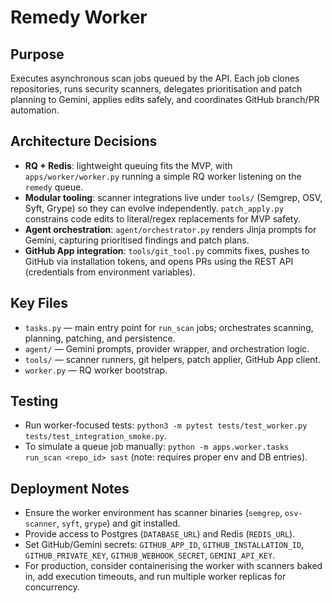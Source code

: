 # Remedy Worker

## Purpose
Executes asynchronous scan jobs queued by the API. Each job clones repositories, runs security scanners, delegates prioritisation and patch planning to Gemini, applies edits safely, and coordinates GitHub branch/PR automation.

## Architecture Decisions
- **RQ + Redis**: lightweight queuing fits the MVP, with `apps/worker/worker.py` running a simple RQ worker listening on the `remedy` queue.
- **Modular tooling**: scanner integrations live under `tools/` (Semgrep, OSV, Syft, Grype) so they can evolve independently. `patch_apply.py` constrains code edits to literal/regex replacements for MVP safety.
- **Agent orchestration**: `agent/orchestrator.py` renders Jinja prompts for Gemini, capturing prioritised findings and patch plans.
- **GitHub App integration**: `tools/git_tool.py` commits fixes, pushes to GitHub via installation tokens, and opens PRs using the REST API (credentials from environment variables).

## Key Files
- `tasks.py` — main entry point for `run_scan` jobs; orchestrates scanning, planning, patching, and persistence.
- `agent/` — Gemini prompts, provider wrapper, and orchestration logic.
- `tools/` — scanner runners, git helpers, patch applier, GitHub App client.
- `worker.py` — RQ worker bootstrap.

## Testing
- Run worker-focused tests: `python3 -m pytest tests/test_worker.py tests/test_integration_smoke.py`.
- To simulate a queue job manually: `python -m apps.worker.tasks run_scan <repo_id> sast` (note: requires proper env and DB entries).

## Deployment Notes
- Ensure the worker environment has scanner binaries (`semgrep`, `osv-scanner`, `syft`, `grype`) and git installed.
- Provide access to Postgres (`DATABASE_URL`) and Redis (`REDIS_URL`).
- Set GitHub/Gemini secrets: `GITHUB_APP_ID`, `GITHUB_INSTALLATION_ID`, `GITHUB_PRIVATE_KEY`, `GITHUB_WEBHOOK_SECRET`, `GEMINI_API_KEY`.
- For production, consider containerising the worker with scanners baked in, add execution timeouts, and run multiple worker replicas for concurrency.
